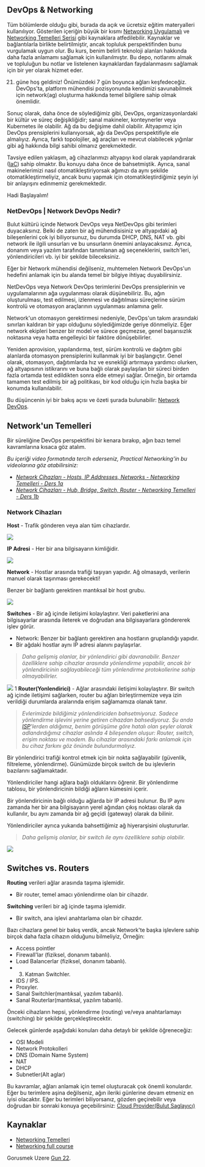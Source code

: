 ## DevOps & Networking

Tüm bölümlerde olduğu gibi, burada da açık ve ücretsiz eğitim materyalleri kullanılıyor. Gösterilen içeriğin büyük bir kısmı [Networking Uygulamalı](https://www.practicalnetworking.net/) ve [Networking Temelleri Serisi](https://www.youtube.com/playlist?list=PLIFyRwBY_4bRLmKfP1KnZA6rZbRHtxmXi) gibi kaynaklara atfedilebilir. Kaynaklar ve bağlantılarla birlikte belirtilmiştir, ancak topluluk perspektifinden bunu vurgulamak uygun olur. Bu kurs, benim belirli teknoloji alanları hakkında daha fazla anlamamı sağlamak için kullanılmıştır. Bu depo, notlarımı almak ve topluluğun bu notlar ve listelenen kaynaklardan faydalanmasını sağlamak için bir yer olarak hizmet eder.

21. güne hoş geldiniz! Önümüzdeki 7 gün boyunca ağları keşfedeceğiz. DevOps'ta, platform mühendisi pozisyonunda kendimizi savunabilmek için network(ag) oluşturma hakkında temel bilgilere sahip olmak önemlidir.

Sonuç olarak, daha önce de söylediğimiz gibi, DevOps, organizasyonlardaki bir kültür ve süreç değişikliğidir; sanal makineler, konteynerler veya Kubernetes ile olabilir. Ağ da bu değişime dahil olabilir. Altyapımız için DevOps prensiplerini kullanıyorsak, ağı da DevOps perspektifiyle ele almalıyız. Ayrıca, farklı topolojiler, ağ araçları ve mevcut olabilecek yığınlar gibi ağ hakkında bilgi sahibi olmanız gerekmektedir.

Tavsiye edilen yaklaşım, ağ cihazlarımızı altyapıyı kod olarak yapılandırarak ([IaC](https://es.wikipedia.org/wiki/Infraestructura_como_c%C3%B3digo)) sahip olmaktır. Bu konuyu daha önce de bahsetmiştik. Ayrıca, sanal makinelerimizi nasıl otomatikleştiriyorsak ağımızı da aynı şekilde otomatikleştirmeliyiz, ancak bunu yapmak için otomatikleştirdiğimiz şeyin iyi bir anlayışını edinmemiz gerekmektedir.

Hadi Başlayalım!

### NetDevOps | Network DevOps Nedir?

Bulut kültürü içinde Network DevOps veya NetDevOps gibi terimleri duyacaksınız. Belki de zaten bir ağ mühendisisiniz ve altyapıdaki ağ bileşenlerini çok iyi biliyorsunuz, bu durumda DHCP, DNS, NAT vb. gibi network ile ilgili unsurları ve bu unsurların önemini anlayacaksınız. Ayrıca, donanım veya yazılım tarafından tanımlanan ağ seçeneklerini, switch'leri, yönlendiricileri vb. iyi bir şekilde bileceksiniz.

Eğer bir Network mühendisi değilseniz, muhtemelen Network DevOps'un hedefini anlamak için bu alanda temel bir bilgiye ihtiyaç duyabilirsiniz.

NetDevOps veya Network DevOps terimlerini DevOps prensiplerinin ve uygulamalarının ağa uygulanması olarak düşünebiliriz. Bu, ağın oluşturulması, test edilmesi, izlenmesi ve dağıtılması süreçlerine sürüm kontrolü ve otomasyon araçlarının uygulanması anlamına gelir.

Network'un otomasyon gerektirmesi nedeniyle, DevOps'un takım arasındaki sınırları kaldıran bir yapı olduğunu söylediğimizde geriye dönmeliyiz. Eğer network ekipleri benzer bir model ve sürece geçmezse, genel başarısızlık noktasına veya hatta engelleyici bir faktöre dönüşebilirler.

Yeniden aprovision, yapılandırma, test, sürüm kontrolü ve dağıtım gibi alanlarda otomasyon prensiplerini kullanmak iyi bir başlangıçtır. Genel olarak, otomasyon, dağıtımlarda hız ve esnekliği artırmaya yardımcı olurken, ağ altyapısının istikrarını ve buna bağlı olarak paylaşılan bir süreci birden fazla ortamda test edildikten sonra elde etmeyi sağlar. Örneğin, bir ortamda tamamen test edilmiş bir ağ politikası, bir kod olduğu için hızla başka bir konumda kullanılabilir.

Bu düşüncenin iyi bir bakış açısı ve özeti şurada bulunabilir:  [Network DevOps](https://www.thousandeyes.com/learning/techtorials/network-devops).

## Network'un Temelleri

Bir süreliğine DevOps perspektifini bir kenara bırakıp, ağın bazı temel kavramlarına kısaca göz atalım.

*Bu içeriği video formatında tercih ederseniz, Practical Networking'in bu videolarına göz atabilirsiniz:*

* [*Network Cihazları - Hosts, IP Addresses, Networks - Networking Temelleri - Ders 1a*](https://www.youtube.com/watch?v=bj-Yfakjllc&list=PLIFyRwBY_4bRLmKfP1KnZA6rZbRHtxmXi&index=1)
* [*Network Cihazları - Hub, Bridge, Switch, Router - Networking Temelleri - Ders 1b*](https://www.youtube.com/watch?v=H7-NR3Q3BeI&list=PLIFyRwBY_4bRLmKfP1KnZA6rZbRHtxmXi&index=2)

### Network Cihazları

**Host** - Trafik gönderen veya alan tüm cihazlardır.

![](Images/Day21_Networking1.png)

**IP Adresi** - Her bir ana bilgisayarın kimliğidir.

![](Images/Day21_Networking2.png)

**Network** - Hostlar arasında trafiği taşıyan yapıdır. Ağ olmasaydı, verilerin manuel olarak taşınması gerekecekti!

Benzer bir bağlantı gerektiren mantıksal bir host grubu.

![](Images/Day21_Networking3.png)

**Switches** - Bir ağ içinde iletişimi kolaylaştırır. Veri paketlerini ana bilgisayarlar arasında ileterek ve doğrudan ana bilgisayarlara göndererek işlev görür.

- Network: Benzer bir bağlantı gerektiren ana hostların gruplandığı yapıdır.
- Bir ağdaki hostlar aynı IP adresi alanını paylaşırlar.

> *Daha gelişmiş olanlar, bir yönlendirici gibi davranabilir. Benzer özelliklere sahip cihazlar arasında yönlendirme yapabilir, ancak bir yönlendiricinin sağlayabileceği tüm yönlendirme protokollerine sahip olmayabilirler.*

![](Images/Day21_Networking4.png)
1
**Router(Yonlendirici)** - Ağlar arasındaki iletişimi kolaylaştırır. Bir switch ağ içinde iletişimi sağlarken, router bu ağları birleştirmemize veya izin verildiği durumlarda aralarında erişim sağlamamıza olanak tanır.

> *Evlerimizde bildiğimiz yönlendiriciden bahsetmiyoruz. Sadece yönlendirme işlevini yerine getiren cihazdan bahsediyoruz. Şu anda [ISP](https://es.wikipedia.org/wiki/Proveedor_de_servicios_de_internet)'lerden aldığımız, benim görüşüme göre hatalı olan şeyler olarak adlandırdığımız cihazlar aslında 4 bileşenden oluşur: Router, switch, erişim noktası ve modem. Bu cihazlar arasındaki farkı anlamak için bu cihaz farkını göz önünde bulundurmalıyız.*

Bir yönlendirici trafiği kontrol etmek için bir nokta sağlayabilir (güvenlik, filtreleme, yönlendirme). Günümüzde birçok switch de bu işlevlerin bazılarını sağlamaktadır.

Yönlendiriciler hangi ağlara bağlı olduklarını öğrenir. Bir yönlendirme tablosu, bir yönlendiricinin bildiği ağların kümesini içerir.

Bir yönlendiricinin bağlı olduğu ağlarda bir IP adresi bulunur. Bu IP aynı zamanda her bir ana bilgisayarın yerel ağından çıkış noktası olarak da kullanılır, bu aynı zamanda bir ağ geçidi (gateway) olarak da bilinir.

Yönlendiriciler ayrıca yukarıda bahsettiğimiz ağ hiyerarşisini oluştururlar.

> *Daha gelişmiş olanlar, bir switch ile aynı özelliklere sahip olabilir.*

![](Images/Day21_Networking5.png)

## Switches vs. Routers

**Routing**  verileri ağlar arasında taşıma işlemidir.

- Bir router, temel amacı yönlendirme olan bir cihazdır.

**Switching** verileri bir ağ içinde taşıma işlemidir.

- Bir switch, ana işlevi anahtarlama olan bir cihazdır.

Bazı cihazlara genel bir bakış verdik, ancak Network'te başka işlevlere sahip birçok daha fazla cihazın olduğunu bilmeliyiz, Örneğin:

- Access pointler
- Firewall'lar (fiziksel, donanım tabanlı).
- Load Balancerlar (fiziksel, donanım tabanlı).
- 3. Katman Switchler.
- IDS / IPS.
- Proxyler.
- Sanal Switchler(mantıksal, yazılım tabanlı).
- Sanal Routerlar(mantıksal, yazılım tabanlı).

Önceki cihazların hepsi, yönlendirme (routing) ve/veya anahtarlamayı (switching) bir şekilde gerçekleştirecektir.

Gelecek günlerde aşağıdaki konuları daha detaylı bir şekilde öğreneceğiz:

- OSI Modeli
- Network Protokolleri
- DNS (Domain Name System)
- NAT
- DHCP
- Subnetler(Alt aglar)

Bu kavramlar, ağları anlamak için temel oluşturacak çok önemli konulardır. Eğer bu terimlere aşina değilseniz, ağın ileriki günlerine devam etmeniz en iyisi olacaktır. Eğer bu terimleri biliyorsanız, gözden geçirebilir veya doğrudan bir sonraki konuya geçebilirsiniz: [Cloud Provider(Bulut Saglayıcı)](day28.md)

## Kaynaklar

* [Networking Temelleri](https://www.youtube.com/playlist?list=PLIFyRwBY_4bRLmKfP1KnZA6rZbRHtxmXi)
* [Networking full course](https://www.youtube.com/watch?v=IPvYjXCsTg8)

Gorusmek Uzere [Gun 22](day22.md).
